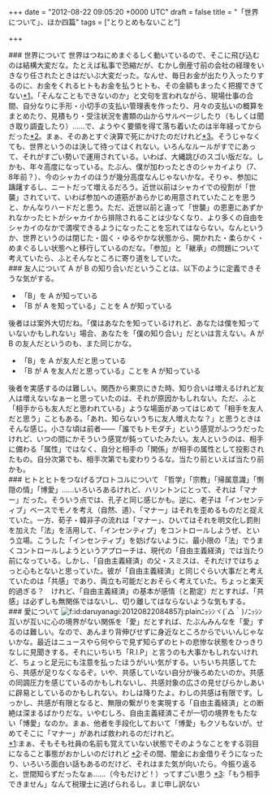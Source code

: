 
+++
date = "2012-08-22 09:05:20 +0000 UTC"
draft = false
title = "「世界について」、ほか四篇"
tags = ["とりとめもないこと"]

+++
<div class="section">
    ### 世界について
    世界はつねにめまぐるしく動いているので、そこに飛び込むのは結構大変だな。たとえば私事で恐縮だが、むかし倒産寸前の会社の経理をいきなり任されたときはだいぶ大変だった。なんせ、毎日お金が出たり入ったりするのに、お金をくれるヒトもお金を払うヒトも、その金額もまったく把握できてない<a href="#f1" name="fn1" title="まぁ、そもそも社員の名前も覚えていない状態でそのようなことをする羽目になること事態がおかしいのだけれど">*1</a>。「そんなこともできないのか」と文句を言われながら、現場仕事の合間、自分なりに手形・小切手の支払い管理表を作ったり、月々の支払いの概算をまとめたり、見積もり・受注状況を書類の山からサルベージしたり（もしくは聞き取り調査したり）……で、ようやく要領を得て落ち着いたのは半年経ってからだった<a href="#f2" name="fn2" title="その間、闇金にお金借りそうになったり、いろいろ面白い話もあるのだけど、それはまた気が向いたら。今振り返ると、世間知らずだったなぁ……（今もだけど！）ってすごい思う">*2</a>。まぁ、そのあとすぐ決算で死にかけたのだけれど<a href="#f3" name="fn3" title="「もう相手できません」なんて税理士に逃げられるし。まじ申し訳ない">*3</a>。そうじゃなくても、世界というのは決して待ってはくれない。いろんなルールがすでにあって、それがすごい勢いで運用されている。いわば、大縄跳びのスゴい版だな。しかも、年々高度になっている。たぶん、僕が加わったときのシャカイより（7、8年前？）、今のシャカイのほうが幾分高度なんじゃないかな。そりゃ、参加に躊躇するし、ニートだって増えるだろう。近世以前はシャカイでの役割が「世襲」されていて、いわば参加への道筋があらかじめ用意されていたことを思うと、かんなりハードだと思う。ただ、近世以前と違って「世襲」の恩恵にあずかれなかったヒトがシャカイから排除されることは少なくなり、より多くの自由をシャカイのなかで満喫できるようになったことを忘れてはならない。なんというか、世界というのは閉じた・固く・ゆるやかな状態から、開かれた・柔らかく・めまぐるしい状態へと移行しているのだな。「参加」と「継承」の問題について考えていたら、ふとそんなところに寄り道をしていた。

</div>
<div class="section">
    ### 友人について
    A が B の知り合いだということは、以下のように定義できそうな気がする。

<ul>
<li>「B」を A が知っている</li>
<li>「B が A を知っている」ことを A が知っている</li>
</ul>後者はは案外大切だね。「僕はあなたを知っているけれど、あなたは僕を知っていないかもしれない」場合、あなたを「僕の知り合い」だといは言えない。A が B の友人だというのも、また同じかな。

<ul>
<li>「B」を A が友人だと思っている</li>
<li>「B が A を友人だと思っている」ことを A が知っている</li>
</ul>後者を実感するのは難しい。関西から東京にきた時、知り合いは増えるけれど友人は増えないなぁーと思っていたのは、それが原因かもしれない。ただ、ふと「相手からも友人だと思われている」ような場面があってはじめて「相手を友人だと思う」こともある。「あれ、知らないうちに友人増えたな？」と思うときはそんな感じ。小さな頃は前者――「誰でもトモダチ」という感覚がふつうだったけれど、いつの間にかそういう感覚が鈍っていたみたい。友人というのは、相手に備わる「属性」ではなく、自分と相手の「関係」が相手の属性として投影されたもの。自分次第でも、相手次第でも変わりうるな。当たり前といえば当たり前かも。

</div>
<div class="section">
    ### ヒトとヒトをつなげるプロトコルについて
    「哲学」「宗教」「帰属意識」「惻隠の情」「博愛」……いろいろあるけれど、ハリントンにとって、それは「マナー」だった。そういう点では、孔子と同じ感じかも。逆に、老子は「インセンティブ」ベースでモノを考え（自然、道）、「マナー」はそれを歪めるものだと捉えていた。一方、荀子・韓非子の流れは「マナー」、ひいてはそれを明文化し罰則を加えた「法」を活用して、「インセンティブ」をコントロールしようぜ、という立場。こうした「インセンティブ」を妨げないように、最小限の「法」でうまくコントロールしようというアプローチは、現代の「自由主義経済」では当たり前になっている。しかし、「自由主義経済」の父・スミスは、それだけではちょっと心もとないと思っていた。彼が「自由主義経済」と同じぐらい大事だと考えていたのは「共感」であり、両立も可能だとおそらく考えていた。ちょっと楽天的過ぎる？　けれど、「自由主義経済」の基本が感情（と勘定）だとすれば、「共感」は必ずしも無関係ではないし、切り離してはならないような気もする。

</div>
<div class="section">
    ### 愛について
    <img src="http://cdn-ak.f.st-hatena.com/images/fotolife/d/daruyanagi/20120822/20120822084857.jpg" alt="f:id:daruyanagi:20120822084857j:plain" title="f:id:daruyanagi:20120822084857j:plain" class="hatena-fotolife"/>ﾆｯｼﾝヾ(´△｀)ﾉﾆｯｼﾝ互いが互いに心の境界がない関係を「愛」だとすれば、たぶんみんなを「愛」するのは難しい。なので、あんまり背伸びせずに身近なところからでいいんじゃないかな。最近はニュースやら何やらで見ず知らずのヒトの悲惨な状態をひっきりなしに見聞きする。それにいちいち「R.I.P」と言うのも大事かもしれないけれど、ちょっと足元にも注意を払ったほうがいい気がする。いちいち共感してたら、共感が足りなくなるぞ。いや、共感していない自分が後ろめたいのか。共感の同調圧力を感じているのかもしれないし、共感対象の広さの見せびらかしあいに辟易としているのかもしれない。わしは降りたよ。わしの共感は有限です。しっかし、共感が有限となると、無限の繋がりを実現する「自由主義経済」との断絶は深まるばかりだな。いやむしろ、自由主義経済こそが一切の境界をもたない「博愛」なのか。まぁ、他者を手段化しておいて「博愛」もクソもないが。せめてそこに「マナー」があれば救われるのだけれど。

</div><div class="footnote">
<a href="#fn1" name="f1" class="footnote-number">*1</a><span class="footnote-delimiter">:</span><span class="footnote-text">まぁ、そもそも社員の名前も覚えていない状態でそのようなことをする羽目になること事態がおかしいのだけれど</span>
<a href="#fn2" name="f2" class="footnote-number">*2</a><span class="footnote-delimiter">:</span><span class="footnote-text">その間、闇金にお金借りそうになったり、いろいろ面白い話もあるのだけど、それはまた気が向いたら。今振り返ると、世間知らずだったなぁ……（今もだけど！）ってすごい思う</span>
<a href="#fn3" name="f3" class="footnote-number">*3</a><span class="footnote-delimiter">:</span><span class="footnote-text">「もう相手できません」なんて税理士に逃げられるし。まじ申し訳ない</span>
</div>

